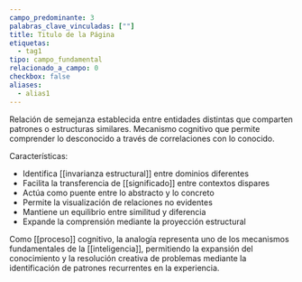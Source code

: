 ```yaml
---
campo_predominante: 3
palabras_clave_vinculadas: [""]
title: Titulo de la Página
etiquetas:
  - tag1
tipo: campo_fundamental
relacionado_a_campo: 0
checkbox: false
aliases:
  - alias1
---
```


Relación de semejanza establecida entre entidades distintas que comparten patrones o estructuras similares. Mecanismo cognitivo que permite comprender lo desconocido a través de correlaciones con lo conocido.

Características:
- Identifica [[invarianza estructural]] entre dominios diferentes
- Facilita la transferencia de [[significado]] entre contextos dispares
- Actúa como puente entre lo abstracto y lo concreto
- Permite la visualización de relaciones no evidentes
- Mantiene un equilibrio entre similitud y diferencia
- Expande la comprensión mediante la proyección estructural

Como [[proceso]] cognitivo, la analogía representa uno de los mecanismos fundamentales de la [[inteligencia]], permitiendo la expansión del conocimiento y la resolución creativa de problemas mediante la identificación de patrones recurrentes en la experiencia.
